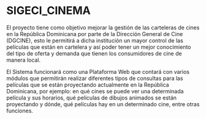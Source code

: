 # SIGECI_CINEMA

El proyecto tiene como objetivo mejorar la gestión de las carteleras de cines en la República Dominicana por parte de la Dirección General de Cine (DGCINE), esto le permitirá a dicha institución un mayor control de las películas que están en cartelera y así poder tener un mejor conocimiento del tipo de oferta y demanda que tienen los consumidores de cine de manera local.

El Sistema funcionará como una Plataforma Web que contará con varios módulos que permitirán realizar diferentes tipos de consultas para las películas que se están proyectando actualmente en la República Dominicana, por ejemplo: en qué cines se puede ver una determinada película y sus horarios, qué películas de dibujos animados se están proyectando y dónde, qué películas hay en un determinado cine, entre otras funciones.
